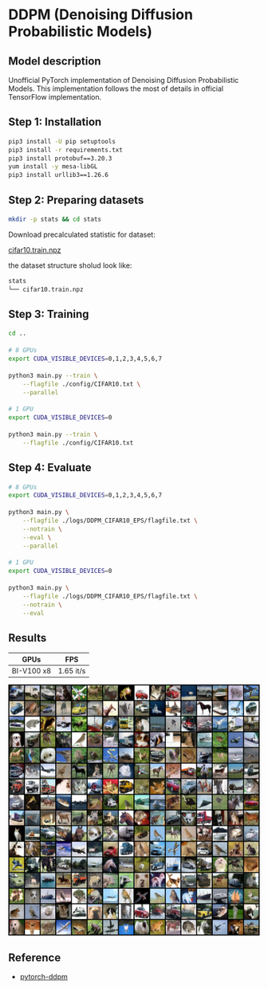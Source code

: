 # DDPM (Denoising Diffusion Probabilistic Models)

## Model description

Unofficial PyTorch implementation of Denoising Diffusion Probabilistic Models. This implementation follows the most of details in official TensorFlow implementation.

## Step 1: Installation

```sh
pip3 install -U pip setuptools
pip3 install -r requirements.txt
pip3 install protobuf==3.20.3
yum install -y mesa-libGL 
pip3 install urllib3==1.26.6
```

## Step 2: Preparing datasets

```sh
mkdir -p stats && cd stats
```

Download precalculated statistic for dataset:

[cifar10.train.npz](https://drive.google.com/drive/folders/1UBdzl6GtNMwNQ5U-4ESlIer43tNjiGJC)

the dataset structure sholud look like:

```sh
stats
└── cifar10.train.npz
```

## Step 3: Training

```sh
cd ..

# 8 GPUs
export CUDA_VISIBLE_DEVICES=0,1,2,3,4,5,6,7

python3 main.py --train \
    --flagfile ./config/CIFAR10.txt \
    --parallel

# 1 GPU
export CUDA_VISIBLE_DEVICES=0

python3 main.py --train \
    --flagfile ./config/CIFAR10.txt
```

## Step 4: Evaluate

```sh
# 8 GPUs
export CUDA_VISIBLE_DEVICES=0,1,2,3,4,5,6,7

python3 main.py \
    --flagfile ./logs/DDPM_CIFAR10_EPS/flagfile.txt \
    --notrain \
    --eval \
    --parallel

# 1 GPU
export CUDA_VISIBLE_DEVICES=0

python3 main.py \
    --flagfile ./logs/DDPM_CIFAR10_EPS/flagfile.txt \
    --notrain \
    --eval
```

## Results

| GPUs       | FPS       |
|------------|-----------|
| BI-V100 x8 | 1.65 it/s |

![image](images/cifar10_samples.png)

## Reference

- [pytorch-ddpm](https://github.com/w86763777/pytorch-ddpm/tree/master)

